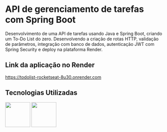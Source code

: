 # API de gerenciamento de tarefas com Spring Boot

Desenvolvimento de uma API de tarefas usando Java e Spring Boot, criando um To-Do List do zero. Desenvolvendo a criação de rotas HTTP, validação de parâmetros, integração com banco de dados, autenticação JWT com Spring Security e deploy na plataforma Render.

## Link da aplicação no Render
https://todolist-rocketseat-8u30.onrender.com

## Tecnologias Utilizadas
<img src="https://github.com/user-attachments/assets/44e028f8-6b64-41ba-b667-a85965a83ed3" width="80px" height="80px"> <img src="https://github.com/user-attachments/assets/674c3e78-0dda-4608-ac38-fd0dc7db076b" width="80px" height="80px">
